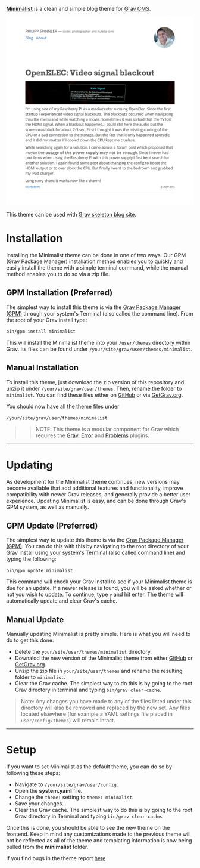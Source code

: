 [__Minimalist__](https://github.com/philippspinnler/grav-theme-minimalist) is a clean and simple blog theme for [Grav CMS](http://getgrav.org).

![Screenshot](screenshot.jpg)

This theme can be used with [Grav skeleton blog site](https://github.com/getgrav/grav-skeleton-blog-site).

# Installation

Installing the Minimalist theme can be done in one of two ways. Our GPM (Grav Package Manager) installation method enables you to quickly and easily install the theme with a simple terminal command, while the manual method enables you to do so via a zip file. 

## GPM Installation (Preferred)

The simplest way to install this theme is via the [Grav Package Manager (GPM)](http://learn.getgrav.org/advanced/grav-gpm) through your system's Terminal (also called the command line).  From the root of your Grav install type:

    bin/gpm install minimalist

This will install the Minimalist theme into your `/user/themes` directory within Grav. Its files can be found under `/your/site/grav/user/themes/minimalist`.

## Manual Installation

To install this theme, just download the zip version of this repository and unzip it under `/your/site/grav/user/themes`. Then, rename the folder to `minimalist`. You can find these files either on [GitHub](https://github.com/philippspinnler/grav-theme-minimalist) or via [GetGrav.org](http://getgrav.org/downloads/themes).

You should now have all the theme files under

    /your/site/grav/user/themes/minimalist

>> NOTE: This theme is a modular component for Grav which requires the [Grav](http://github.com/getgrav/grav), [Error](https://github.com/getgrav/grav-theme-error) and [Problems](https://github.com/getgrav/grav-plugin-problems) plugins.

---

# Updating

As development for the Minimalist theme continues, new versions may become available that add additional features and functionality, improve compatibility with newer Grav releases, and generally provide a better user experience. Updating Minimalist is easy, and can be done through Grav's GPM system, as well as manually.

## GPM Update (Preferred)

The simplest way to update this theme is via the [Grav Package Manager (GPM)](http://learn.getgrav.org/advanced/grav-gpm). You can do this with this by navigating to the root directory of your Grav install using your system's Terminal (also called command line) and typing the following:

    bin/gpm update minimalist

This command will check your Grav install to see if your Minimalist theme is due for an update. If a newer release is found, you will be asked whether or not you wish to update. To continue, type `y` and hit enter. The theme will automatically update and clear Grav's cache.

## Manual Update

Manually updating Minimalist is pretty simple. Here is what you will need to do to get this done:

* Delete the `your/site/user/themes/minimalist` directory.
* Downalod the new version of the Minimalist theme from either [GitHub](https://github.com/getgrav/grav-plugin-minimalist) or [GetGrav.org](http://getgrav.org/downloads/themes#extras).
* Unzip the zip file in `your/site/user/themes` and rename the resulting folder to `minimalist`.
* Clear the Grav cache. The simplest way to do this is by going to the root Grav directory in terminal and typing `bin/grav clear-cache`.

> Note: Any changes you have made to any of the files listed under this directory will also be removed and replaced by the new set. Any files located elsewhere (for example a YAML settings file placed in `user/config/themes`) will remain intact.

---

# Setup

If you want to set Minimalist as the default theme, you can do so by following these steps:

* Navigate to `/your/site/grav/user/config`.
* Open the **system.yaml** file.
* Change the `theme:` setting to `theme: minimalist`.
* Save your changes.
* Clear the Grav cache. The simplest way to do this is by going to the root Grav directory in Terminal and typing `bin/grav clear-cache`.

Once this is done, you should be able to see the new theme on the frontend. Keep in mind any customizations made to the previous theme will not be reflected as all of the theme and templating information is now being pulled from the **minimalist** folder.

If you find bugs in the theme report [here](https://github.com/philippspinnler/grav-theme-minimalist/issues)
